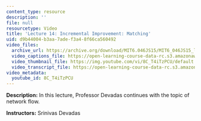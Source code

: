 ```yaml
---
content_type: resource
description: ''
file: null
resourcetype: Video
title: 'Lecture 14: Incremental Improvement: Matching'
uid: d9b44004-b3aa-7ade-f3a4-8f66ca560492
video_files:
  archive_url: https://archive.org/download/MIT6.046JS15/MIT6_046JS15_lec14_300k.mp4
  video_captions_file: https://open-learning-course-data-rc.s3.amazonaws.com/6-046j-design-and-analysis-of-algorithms-spring-2015/51ad66755d8d5a0380bf704cd53f2177_8C_T4iTzPCU.vtt
  video_thumbnail_file: https://img.youtube.com/vi/8C_T4iTzPCU/default.jpg
  video_transcript_file: https://open-learning-course-data-rc.s3.amazonaws.com/6-046j-design-and-analysis-of-algorithms-spring-2015/b1d4ec314fc893f7fcb93f882f0f09d2_8C_T4iTzPCU.pdf
video_metadata:
  youtube_id: 8C_T4iTzPCU
---
```


**Description:** In this lecture, Professor Devadas continues with the topic of network flow.

**Instructors:** Srinivas Devadas